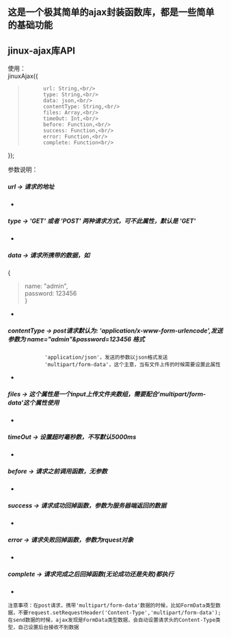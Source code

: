 这是一个极其简单的ajax封装函数库，都是一些简单的基础功能
-----
jinux-ajax库API
-----
使用：<br/>
jinuxAjax({<br/>
>			url: String,<br/>
>			type: String,<br/>
>			data: json,<br/>
>			contentType: String,<br/>
>			files: Array,<br/>
>			timeOut: Int,<br/>
>			before: Function,<br/>
>			success: Function,<br/>
>			error: Function,<br/>
>			complete: Function<br/>
});<br/>

参数说明：<br/>

##### url -> 请求的地址
-
##### type -> 'GET' 或者 'POST' 两种请求方式，可不此属性，默认是 'GET'
-
##### data -> 请求所携带的数据，如
{<br/>
>	name: "admin",<br/>
>	password: 123456<br/>
}<br/>
-
##### contentType -> post请求默认为: 'application/x-www-form-urlencode',发送参数为 name="admin"&password=123456 格式
				'application/json'，发送的参数以json格式发送
				'multipart/form-data'，这个主意，当有文件上传的时候需要设置此属性	
-
##### files -> 这个属性是一个input上传文件夹数组，需要配合'multipart/form-data'这个属性使用
-
##### timeOut -> 设置超时毫秒数，不写默认5000ms
-
##### before -> 请求之前调用函数，无参数
-
##### success -> 请求成功回掉函数，参数为服务器端返回的数据
-
##### error -> 请求失败回掉函数，参数为rquest对象
-
##### complete -> 请求完成之后回掉函数(无论成功还是失败)都执行
-
`注意事项：在post请求，携带'multipart/form-data'数据的时候，比如FormData类型数据，不要request.setRequestHeader('Content-Type','multipart/form-data');
		  在send数据的时候，ajax发现是FormData类型数据，会自动设置请求头的Content-Type类型，自己设置后台接收不到数据`
